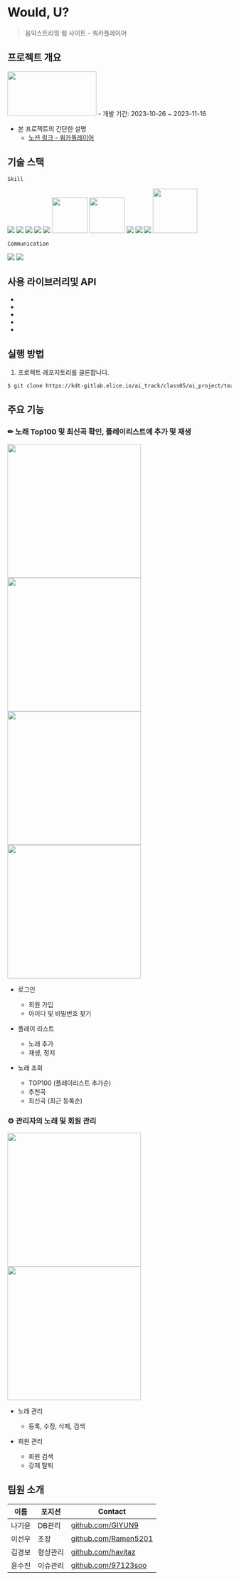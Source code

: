 # Would, U?
> 음악스트리밍 웹 사이트 - 쿼카플레이어

## 프로젝트 개요
<img src="./SemiProject/src/main/webapp/resources/images/logo.png" width="200" height="100"/>
- 개발 기간: 2023-10-26 ~ 2023-11-16
  
- 본 프로젝트의 간단한 설명
  - [노션 링크 - 쿼카플레이어](https://www.notion.so/QUOKKA-PLAYER-semiProject-25787e372a1f4244a834a2b54420f28c?pvs=4)

## 기술 스택
`Skill`

<img src="https://img.shields.io/badge/javascript-F7DF1E?style=flat-square&logo=javascript&logoColor=white"/>

<img src="https://img.shields.io/badge/css3-1572B6?style=flat-square&logo=css3&logoColor=white"/>

<img src="https://img.shields.io/badge/html5-E34F26?style=flat-square&logo=html5&logoColor=white"/>

<img src="https://img.shields.io/badge/jquery-0769AD?style=flat-square&logo=jquery&logoColor=white"/>

<img src="https://img.shields.io/badge/bootstrap-05054B?style=flat-square&logo=bootstrap&logoColor=white"/>

<img src="https://camo.githubusercontent.com/587c2237c6d4d94104e33f657a81c6b006e89f77b5afcbdfb86b1bf2e66558d8/68747470733a2f2f6d7962617469732e6f72672f696d616765732f6d7962617469732d6c6f676f2e706e67" width="80"/>

<img src="https://postfiles.pstatic.net/20121022_163/missalz_1350835158178b7DNe_JPEG/%BF%C0%B6%F3%C5%AC.jpg?type=w2" width="80"/>

<img src="https://img.shields.io/badge/eclipseide-525C86?style=flat-square&logo=eclipseide&logoColor=white">

<img src="https://img.shields.io/badge/windows10-0078D6?style=flat-square&logo=windows10&logoColor=white"/>

<img src="https://img.shields.io/badge/apachetomcat-F8DC75?style=flat-square&logo=apachetomcat&logoColor=white">

<img src="https://velog.velcdn.com/images/fagaram112/post/794d276f-75c2-4216-bbf9-b8a0a2518d3e/image.png" width="100">

`Communication`

<img src="https://img.shields.io/badge/github-181717?style=flat-square&logo=github&logoColor=white">

<img src="https://img.shields.io/badge/git-F05032?style=flat-square&logo=git&logoColor=white">


## 사용 라이브러리및 API
-
-
-
-
-

## 실행 방법
1. 프로젝트 레포지토리를 클론합니다.

```sh
$ git clone https://kdt-gitlab.elice.io/ai_track/class05/ai_project/team05/team05.git
```


## 주요 기능

### ✏ 노래 Top100 및 최신곡 확인, 플레이리스트에 추가 및 재생  
  <img src="" height="300">
  <img src="" height="300">
  <img src="" height="300">
  <img src="" height="300">

+ 로그인
  + 회원 가입
  + 아이디 및 비밀번호 찾기

+ 플레이 리스트
  + 노래 추가
  + 재생, 정지

+ 노래 조회
  + TOP100 (플레이리스트 추가순)
  + 추천곡
  + 최신곡 (최근 등록순)

### ⚙ 관리자의 노래 및 회원 관리
  <img src="/" height="300">
  <img src="/" height="300">

+ 노래 관리
  + 등록, 수정, 삭제, 검색

+ 회원 관리
  + 회원 검색
  + 강제 탈퇴

## 팀원 소개

| 이름 | 포지션 | Contact |
| --- | --- | --- |
| 나기윤 | DB관리 |[github.com/GIYUN9](https://github.com/GIYUN9) |
| 이선우 | 조장 | [github.com/Ramen5201](https://github.com/Ramen5201) |
| 김경보 | 형상관리 | [github.com/havitaz](https://github.com/havitaz) |
| 윤수진 | 이슈관리 | [github.com/97123soo](https://github.com/97123soo) |
